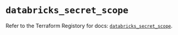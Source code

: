 # `databricks_secret_scope`

Refer to the Terraform Registory for docs: [`databricks_secret_scope`](https://registry.terraform.io/providers/databricks/databricks/1.27.0/docs/resources/secret_scope).
